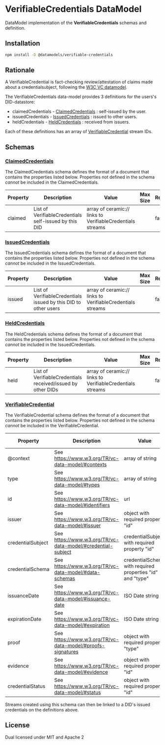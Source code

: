 # VerifiableCredentials DataModel

DataModel implementation of the **VerifiableCredentials** schemas and definition.

## Installation

```sh
npm install -D @datamodels/verifiable-credentials
```

## Rationale

A VerifiableCredential is fact-checking review/attestation of claims made about a credentialsubject, following the [W3C VC datamodel](https://www.w3.org/TR/vc-data-model).

The VerifiableCredentials data-model provides 3 definitions for the users's DID-datastore:

- claimedCredentials - [ClaimedCredentials](./schemas/ClaimedCredentials.json) : self-issued by the user.
- issuedCredentials - [IssuedCredentials](./schemas/IssuedCredentials.json) : issued to other users.
- heldCredentials - [HeldCredentials](./schemas/HeldCredentials.json) : received from issuers.

Each of these definitions has an array of [VerifiableCredential](./schemas/VerifiableCredential.json) stream IDs.

## Schemas

### [ClaimedCredentials](./schemas/ClaimedCredentials.json)

The ClaimedCredentials schema defines the format of a document that contains the properties listed below. Properties not defined in the schema _cannot_ be included in the ClaimedCredentials.

| Property | Description                                           | Value                                                      | Max Size | Required | Example |
| -------- | ----------------------------------------------------- | ---------------------------------------------------------- | -------- | -------- | ------- |
| claimed  | List of VerifiableCredentials self-issued by this DID | array of ceramic:// links to VerifiableCredentials streams |          | false    |         |

### [IssuedCredentials](./schemas/IssuedCredentials.json)

The IssuedCredentials schema defines the format of a document that contains the properties listed below. Properties not defined in the schema _cannot_ be included in the IssuedCredentials.

| Property | Description                                                     | Value                                                      | Max Size | Required | Example |
| -------- | --------------------------------------------------------------- | ---------------------------------------------------------- | -------- | -------- | ------- |
| issued   | List of VerifiableCredentials issued by this DID to other users | array of ceramic:// links to VerifiableCredentials streams |          | false    |         |

### [HeldCredentials](./schemas/HeldCredentials.json)

The HeldCredentials schema defines the format of a document that contains the properties listed below. Properties not defined in the schema _cannot_ be included in the IssuedCredentials.

| Property | Description                                                 | Value                                                      | Max Size | Required | Example |
| -------- | ----------------------------------------------------------- | ---------------------------------------------------------- | -------- | -------- | ------- |
| held     | List of VerifiableCredentials received/issued by other DIDs | array of ceramic:// links to VerifiableCredentials streams |          | false    |         |

### [VerifiableCredential](./schemas/VerifiableCredential.json)

The VerifiableCredential schema defines the format of a document that contains the properties listed below. Properties not defined in the schema _cannot_ be included in the VerifiableCredential.

| Property          | Description                                                 | Value                                                     | Max Size | Required | Example |
| ----------------- | ----------------------------------------------------------- | --------------------------------------------------------- | -------- | -------- | ------- |
| @context          | See https://www.w3.org/TR/vc-data-model/#contexts           | array of string                                           |          | true     |         |
| type              | See https://www.w3.org/TR/vc-data-model/#types              | array of string                                           |          | true     |         |
| id                | See https://www.w3.org/TR/vc-data-model/#identifiers        | url                                                       |          | true     |         |
| issuer            | See https://www.w3.org/TR/vc-data-model/#issuer             | object with required property "id"                        |          | true     |         |
| credentialSubject | See https://www.w3.org/TR/vc-data-model/#credential-subject | credentialSubject with required property "id"             |          | true     |         |
| credentialSchema  | See https://www.w3.org/TR/vc-data-model/#data-schemas       | credentialSchema with required properties "id" and "type" |          | true     |         |
| issuanceDate      | See https://www.w3.org/TR/vc-data-model/#issuance-date      | ISO Date string                                           |          | true     |         |
| expirationDate    | See https://www.w3.org/TR/vc-data-model/#expiration         | ISO Date string                                           |          | false    |         |
| proof             | See https://www.w3.org/TR/vc-data-model/#proofs-signatures  | object with required property "type"                      |          | false    |         |
| evidence          | See https://www.w3.org/TR/vc-data-model/#evidence           | object with required property "id"                        |          | false    |         |
| credentialStatus  | See https://www.w3.org/TR/vc-data-model/#status             | object with required property "id"                        |          | false    |         |

Streams created using this schema can then be linked to a DID's issued credentials on the definitions above.

## License

Dual licensed under MIT and Apache 2
